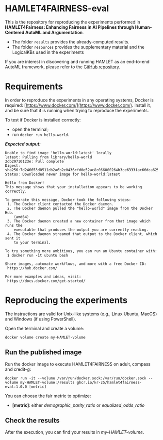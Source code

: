 # HAMLET4FAIRNESS-eval

This is the repository for reproducing the experiments performed in **HAMLET4Fairness: Enhancing Fairness in AI Pipelines through Human-Centered AutoML and Argumentation**.

- The folder ```results``` provides the already-computed results.
- The folder ```resources``` provides the supplementary material and the LogicalKBs used in the experiments

If you are interest in discovering and running HAMLET as an end-to-end AutoML framework, please refer to the [GitHub repository](https://github.com/kr-25/HAMLET4FAIRNESS).

# Requirements

In order to reproduce the experiments in any operating systems, Docker is required: [https://www.docker.com/](https://www.docker.com/).
Install it, and be sure that it is running when trying to reproduce the experiments.

To test if Docker is installed correctly:

- open the terminal;
- run ```docker run hello-world```.

***Expected output:***

```
Unable to find image 'hello-world:latest' locally
latest: Pulling from library/hello-world
2db29710123e: Pull complete
Digest: sha256:7d246653d0511db2a6b2e0436cfd0e52ac8c066000264b3ce63331ac66dca625
Status: Downloaded newer image for hello-world:latest

Hello from Docker!
This message shows that your installation appears to be working correctly.

To generate this message, Docker took the following steps:
 1. The Docker client contacted the Docker daemon.
 2. The Docker daemon pulled the "hello-world" image from the Docker Hub.
    (amd64)
 3. The Docker daemon created a new container from that image which runs the
    executable that produces the output you are currently reading.
 4. The Docker daemon streamed that output to the Docker client, which sent it
    to your terminal.

To try something more ambitious, you can run an Ubuntu container with:
 $ docker run -it ubuntu bash

Share images, automate workflows, and more with a free Docker ID:
 https://hub.docker.com/

For more examples and ideas, visit:
 https://docs.docker.com/get-started/
```

# Reproducing the experiments

The instructions are valid for Unix-like systems (e.g., Linux Ubuntu, MacOS) and Windows (if using PowerShell).

Open the terminal and create a volume:

```
docker volume create my-HAMLET-volume
```

## Run the published image

Run the docker image to execute HAMLET4FAIRNESS on adult, compass and credit-g:

```
docker run -it --volume /var/run/docker.sock:/var/run/docker.sock --volume my-HAMLET-volume:/results ghcr.io/kr-25/hamlet4fairness-eval:1.0.0 [metric]
```
You can choose the fair metric to optimize:
- **[metric]**: either *demographic_parity_ratio* or *equalized_odds_ratio*

## Check the results

After the execution, you can find your results in *my-HAMLET-volume*.
